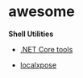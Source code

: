 # awesome

**Shell Utilities**
- [.NET Core tools](https://docs.microsoft.com/en-us/dotnet/core/tools/global-tools)

- [localxpose](https://docs.localxpose.io/gui)
